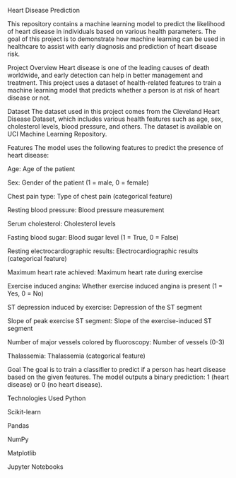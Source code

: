 Heart Disease Prediction

This repository contains a machine learning model to predict the likelihood of heart disease in individuals based on various health parameters. The goal of this project is to demonstrate how machine learning can be used in healthcare to assist with early diagnosis and prediction of heart disease risk.

Project Overview
Heart disease is one of the leading causes of death worldwide, and early detection can help in better management and treatment. This project uses a dataset of health-related features to train a machine learning model that predicts whether a person is at risk of heart disease or not.

Dataset
The dataset used in this project comes from the Cleveland Heart Disease Dataset, which includes various health features such as age, sex, cholesterol levels, blood pressure, and others. The dataset is available on UCI Machine Learning Repository.

Features
The model uses the following features to predict the presence of heart disease:

Age: Age of the patient

Sex: Gender of the patient (1 = male, 0 = female)

Chest pain type: Type of chest pain (categorical feature)

Resting blood pressure: Blood pressure measurement

Serum cholesterol: Cholesterol levels

Fasting blood sugar: Blood sugar level (1 = True, 0 = False)

Resting electrocardiographic results: Electrocardiographic results (categorical feature)

Maximum heart rate achieved: Maximum heart rate during exercise

Exercise induced angina: Whether exercise induced angina is present (1 = Yes, 0 = No)

ST depression induced by exercise: Depression of the ST segment

Slope of peak exercise ST segment: Slope of the exercise-induced ST segment

Number of major vessels colored by fluoroscopy: Number of vessels (0-3)

Thalassemia: Thalassemia (categorical feature)

Goal
The goal is to train a classifier to predict if a person has heart disease based on the given features. The model outputs a binary prediction: 1 (heart disease) or 0 (no heart disease).

Technologies Used
Python

Scikit-learn

Pandas

NumPy

Matplotlib

Jupyter Notebooks
